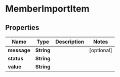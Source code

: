 

# MemberImportItem


## Properties

Name | Type | Description | Notes
------------ | ------------- | ------------- | -------------
**message** | **String** |  |  [optional]
**status** | **String** |  | 
**value** | **String** |  | 



